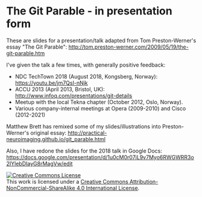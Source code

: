 # The Git Parable - in presentation form

These are slides for a presentation/talk adapted from Tom Preston-Werner's essay "The Git Parable": http://tom.preston-werner.com/2009/05/19/the-git-parable.htm

I've given the talk a few times, with generally positive feedback:

- NDC TechTown 2018 (August 2018, Kongsberg, Norway): https://youtu.be/jm7QsI-nNjk
- ACCU 2013 (April 2013, Bristol, UK): http://www.infoq.com/presentations/git-details
- Meetup with the local Tekna chapter (October 2012, Oslo, Norway).
- Various company-internal meetings at Opera (2009-2010) and Cisco (2012-2021)

Matthew Brett has remixed some of my slides/illustrations into Preston-Werner's original essay: http://practical-neuroimaging.github.io/git_parable.html

Also, I have redone the slides for the 2018 talk in Google Docs: https://docs.google.com/presentation/d/1u0cM0r07iL9v7Myo6RWGWRR3o2IYlebDIayG8rMagVw/edit

<a rel="license" href="http://creativecommons.org/licenses/by-nc-sa/4.0/"><img alt="Creative Commons License" style="border-width:0" src="https://i.creativecommons.org/l/by-nc-sa/4.0/88x31.png" /></a><br />This work is licensed under a <a rel="license" href="http://creativecommons.org/licenses/by-nc-sa/4.0/">Creative Commons Attribution-NonCommercial-ShareAlike 4.0 International License</a>.
